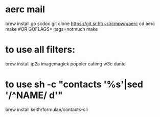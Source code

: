 # aerc mail
brew install go scdoc
git clone https://git.sr.ht/~sircmpwn/aerc
cd aerc
make
#OR
GOFLAGS=-tags=notmuch make
# to use all filters:
brew install jp2a imagemagick poppler catimg w3c dante
# to use sh -c "contacts '%s'|sed '/^NAME/ d'"
brew install keith/formulae/contacts-cli
